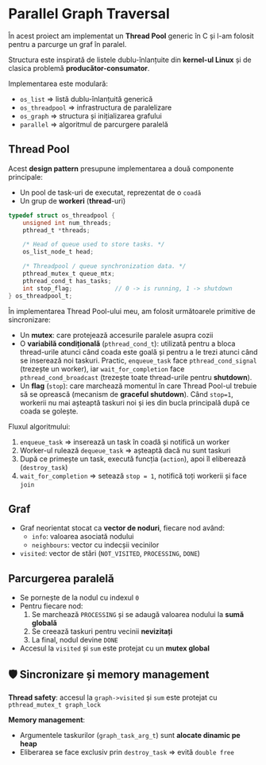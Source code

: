 # Parallel Graph Traversal

În acest proiect am implementat un **Thread Pool** generic în C
și l-am folosit pentru a parcurge un graf în paralel.

Structura este inspirată de listele dublu-înlanțuite din **kernel-ul Linux** 
și de clasica problemă **producător-consumator**.

Implementarea este modulară:
- `os_list` => listă dublu-înlanțuită generică
- `os_threadpool` => infrastructura de paralelizare
- `os_graph` => structura și inițializarea grafului
- `parallel` => algoritmul de parcurgere paralelă

## Thread Pool

Acest **design pattern** presupune implementarea a două componente principale:
- Un pool de task-uri de executat, reprezentat de o `coadă`
- Un grup de **workeri** (**thread**-uri)

```c
typedef struct os_threadpool {
	unsigned int num_threads;
	pthread_t *threads;

	/* Head of queue used to store tasks. */
	os_list_node_t head;

	/* Threadpool / queue synchronization data. */
	pthread_mutex_t queue_mtx;
	pthread_cond_t has_tasks;
	int stop_flag;            // 0 -> is running, 1 -> shutdown
} os_threadpool_t;
```

În implementarea Thread Pool-ului meu, am folosit următoarele primitive de sincronizare:
- Un **mutex**:
    care protejează accesurile paralele asupra cozii
- O **variabilă condițională** (`pthread_cond_t`):
    utilizată pentru a bloca thread-urile atunci când coada este goală
    și pentru a le trezi atunci când se inserează noi taskuri.
    Practic, `enqueue_task` face `pthread_cond_signal` (trezește un worker),
    iar `wait_for_completion` face `pthread_cond_broadcast` (trezește toate thread-urile pentru **shutdown**).
- Un **flag** (`stop`):
    care marchează momentul în care Thread Pool-ul trebuie să se oprească (mecanism de **graceful shutdown**).
    Când `stop=1`, workerii nu mai așteaptă taskuri noi și ies din bucla principală după ce coada se golește.


Fluxul algoritmului:
  1. `enqueue_task` => inserează un task în coadă și notifică un worker
  2. Worker-ul rulează `dequeue_task` => așteaptă dacă nu sunt taskuri
  3. După ce primește un task, execută funcția (`action`), apoi îl eliberează (`destroy_task`)
  4. `wait_for_completion` => setează `stop = 1`, notifică toți workerii și face `join`

## Graf

- Graf neorientat stocat ca **vector de noduri**, fiecare nod având:
  - `info`: valoarea asociată nodului
  - `neighbours`: vector cu indecșii vecinilor
- `visited`: vector de stări (`NOT_VISITED`, `PROCESSING`, `DONE`)

## Parcurgerea paralelă

- Se pornește de la nodul cu indexul `0`
- Pentru fiecare nod:
  1. Se marchează `PROCESSING` și se adaugă valoarea nodului la **sumă globală**
  2. Se creează taskuri pentru vecinii **nevizitați**
  3. La final, nodul devine `DONE`
- Accesul la `visited` și `sum` este protejat cu un **mutex global**



## 🛡️ Sincronizare și memory management

**Thread safety**: accesul la `graph->visited` și `sum` este protejat cu `pthread_mutex_t graph_lock`

**Memory management**:
- Argumentele taskurilor (`graph_task_arg_t`) sunt **alocate dinamic pe heap**
- Eliberarea se face exclusiv prin `destroy_task` => evită `double free`

<!-- 
## Observatii


De ce nu este o idee buna la `dequeue_task` sa pui lock pe coada
si sa returnezi direct `NULL` daca coada este vida?
 -->

